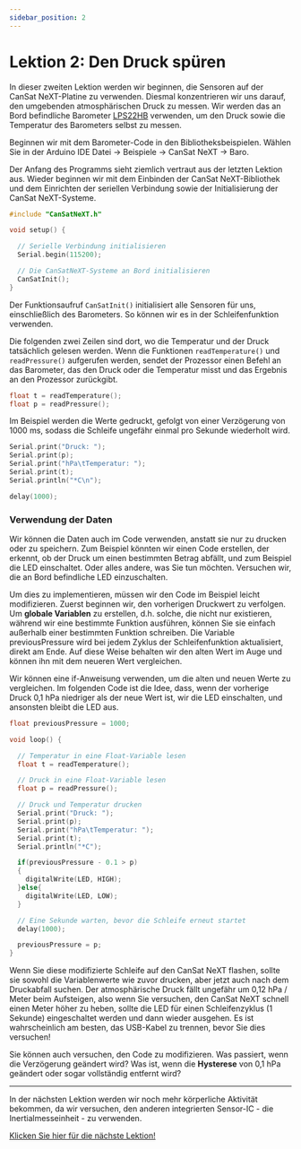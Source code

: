 ```yaml
---
sidebar_position: 2
---
```


# Lektion 2: Den Druck spüren

In dieser zweiten Lektion werden wir beginnen, die Sensoren auf der CanSat NeXT-Platine zu verwenden. Diesmal konzentrieren wir uns darauf, den umgebenden atmosphärischen Druck zu messen. Wir werden das an Bord befindliche Barometer [LPS22HB](./../CanSat-hardware/on_board_sensors#barometer) verwenden, um den Druck sowie die Temperatur des Barometers selbst zu messen.

Beginnen wir mit dem Barometer-Code in den Bibliotheksbeispielen. Wählen Sie in der Arduino IDE Datei -> Beispiele -> CanSat NeXT -> Baro.

Der Anfang des Programms sieht ziemlich vertraut aus der letzten Lektion aus. Wieder beginnen wir mit dem Einbinden der CanSat NeXT-Bibliothek und dem Einrichten der seriellen Verbindung sowie der Initialisierung der CanSat NeXT-Systeme.

```Cpp title="Setup"
#include "CanSatNeXT.h"

void setup() {

  // Serielle Verbindung initialisieren
  Serial.begin(115200);

  // Die CanSatNeXT-Systeme an Bord initialisieren
  CanSatInit();
}
```

Der Funktionsaufruf `CanSatInit()` initialisiert alle Sensoren für uns, einschließlich des Barometers. So können wir es in der Schleifenfunktion verwenden.

Die folgenden zwei Zeilen sind dort, wo die Temperatur und der Druck tatsächlich gelesen werden. Wenn die Funktionen `readTemperature()` und `readPressure()` aufgerufen werden, sendet der Prozessor einen Befehl an das Barometer, das den Druck oder die Temperatur misst und das Ergebnis an den Prozessor zurückgibt.

```Cpp title="Lesen in Variablen"
float t = readTemperature();
float p = readPressure(); 
```

Im Beispiel werden die Werte gedruckt, gefolgt von einer Verzögerung von 1000 ms, sodass die Schleife ungefähr einmal pro Sekunde wiederholt wird.

```Cpp title="Drucken der Variablen"
Serial.print("Druck: ");
Serial.print(p);
Serial.print("hPa\tTemperatur: ");
Serial.print(t);
Serial.println("*C\n");

delay(1000);
```

### Verwendung der Daten

Wir können die Daten auch im Code verwenden, anstatt sie nur zu drucken oder zu speichern. Zum Beispiel könnten wir einen Code erstellen, der erkennt, ob der Druck um einen bestimmten Betrag abfällt, und zum Beispiel die LED einschaltet. Oder alles andere, was Sie tun möchten. Versuchen wir, die an Bord befindliche LED einzuschalten.

Um dies zu implementieren, müssen wir den Code im Beispiel leicht modifizieren. Zuerst beginnen wir, den vorherigen Druckwert zu verfolgen. Um **globale Variablen** zu erstellen, d.h. solche, die nicht nur existieren, während wir eine bestimmte Funktion ausführen, können Sie sie einfach außerhalb einer bestimmten Funktion schreiben. Die Variable previousPressure wird bei jedem Zyklus der Schleifenfunktion aktualisiert, direkt am Ende. Auf diese Weise behalten wir den alten Wert im Auge und können ihn mit dem neueren Wert vergleichen.

Wir können eine if-Anweisung verwenden, um die alten und neuen Werte zu vergleichen. Im folgenden Code ist die Idee, dass, wenn der vorherige Druck 0,1 hPa niedriger als der neue Wert ist, wir die LED einschalten, und ansonsten bleibt die LED aus.

```Cpp title="Reagieren auf Druckabfälle"
float previousPressure = 1000;

void loop() {

  // Temperatur in eine Float-Variable lesen
  float t = readTemperature();

  // Druck in eine Float-Variable lesen
  float p = readPressure(); 

  // Druck und Temperatur drucken
  Serial.print("Druck: ");
  Serial.print(p);
  Serial.print("hPa\tTemperatur: ");
  Serial.print(t);
  Serial.println("*C");

  if(previousPressure - 0.1 > p)
  {
    digitalWrite(LED, HIGH);
  }else{
    digitalWrite(LED, LOW);
  }

  // Eine Sekunde warten, bevor die Schleife erneut startet
  delay(1000);

  previousPressure = p;
}
```

Wenn Sie diese modifizierte Schleife auf den CanSat NeXT flashen, sollte sie sowohl die Variablenwerte wie zuvor drucken, aber jetzt auch nach dem Druckabfall suchen. Der atmosphärische Druck fällt ungefähr um 0,12 hPa / Meter beim Aufsteigen, also wenn Sie versuchen, den CanSat NeXT schnell einen Meter höher zu heben, sollte die LED für einen Schleifenzyklus (1 Sekunde) eingeschaltet werden und dann wieder ausgehen. Es ist wahrscheinlich am besten, das USB-Kabel zu trennen, bevor Sie dies versuchen!

Sie können auch versuchen, den Code zu modifizieren. Was passiert, wenn die Verzögerung geändert wird? Was ist, wenn die **Hysterese** von 0,1 hPa geändert oder sogar vollständig entfernt wird?

---

In der nächsten Lektion werden wir noch mehr körperliche Aktivität bekommen, da wir versuchen, den anderen integrierten Sensor-IC - die Inertialmesseinheit - zu verwenden.

[Klicken Sie hier für die nächste Lektion!](./lesson3)